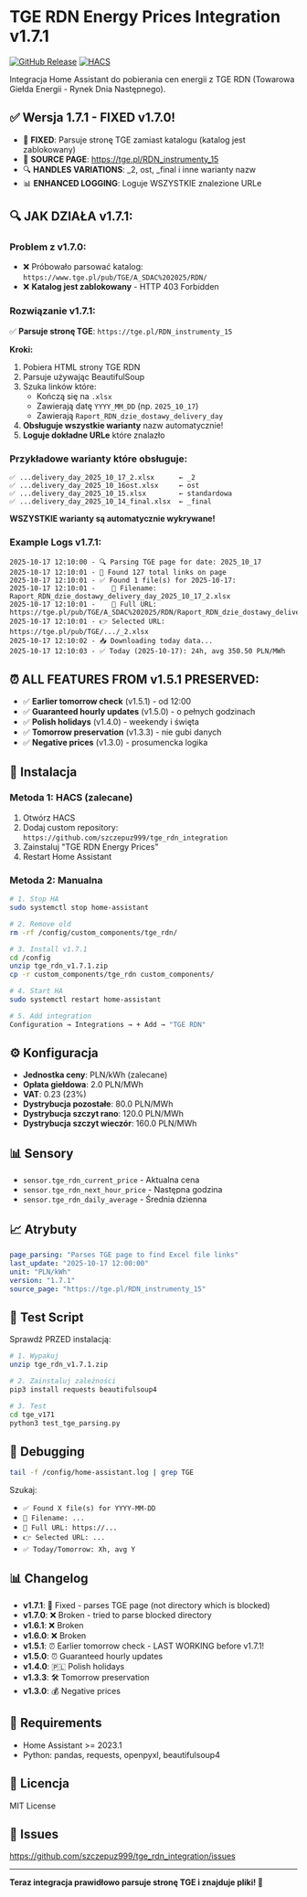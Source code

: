 # TGE RDN Energy Prices Integration v1.7.1

[![GitHub Release](https://img.shields.io/badge/release-v1.7.1-blue.svg)](https://github.com/szczepuz999/tge_rdn_integration/releases)
[![HACS](https://img.shields.io/badge/HACS-Default-green.svg)](https://github.com/hacs/integration)

Integracja Home Assistant do pobierania cen energii z TGE RDN (Towarowa Giełda Energii - Rynek Dnia Następnego).

## ✅ Wersja 1.7.1 - FIXED v1.7.0!

- 🔧 **FIXED**: Parsuje stronę TGE zamiast katalogu (katalog jest zablokowany)
- 📄 **SOURCE PAGE**: https://tge.pl/RDN_instrumenty_15
- 🔍 **HANDLES VARIATIONS**: _2, ost, _final i inne warianty nazw
- 📊 **ENHANCED LOGGING**: Loguje WSZYSTKIE znalezione URLe

## 🔍 JAK DZIAŁA v1.7.1:

### Problem z v1.7.0:
- ❌ Próbowało parsować katalog: `https://www.tge.pl/pub/TGE/A_SDAC%202025/RDN/`
- ❌ **Katalog jest zablokowany** - HTTP 403 Forbidden

### Rozwiązanie v1.7.1:
✅ **Parsuje stronę TGE**: `https://tge.pl/RDN_instrumenty_15`

**Kroki:**
1. Pobiera HTML strony TGE RDN
2. Parsuje używając BeautifulSoup
3. Szuka linków które:
   - Kończą się na `.xlsx`
   - Zawierają datę `YYYY_MM_DD` (np. `2025_10_17`)
   - Zawierają `Raport_RDN_dzie_dostawy_delivery_day`
4. **Obsługuje wszystkie warianty** nazw automatycznie!
5. **Loguje dokładne URLe** które znalazło

### Przykładowe warianty które obsługuje:
```
✅ ...delivery_day_2025_10_17_2.xlsx      ← _2
✅ ...delivery_day_2025_10_16ost.xlsx     ← ost
✅ ...delivery_day_2025_10_15.xlsx        ← standardowa
✅ ...delivery_day_2025_10_14_final.xlsx  ← _final
```

**WSZYSTKIE warianty są automatycznie wykrywane!**

### Example Logs v1.7.1:
```
2025-10-17 12:10:00 - 🔍 Parsing TGE page for date: 2025_10_17
2025-10-17 12:10:01 - 📝 Found 127 total links on page
2025-10-17 12:10:01 - ✅ Found 1 file(s) for 2025-10-17:
2025-10-17 12:10:01 -    📄 Filename: Raport_RDN_dzie_dostawy_delivery_day_2025_10_17_2.xlsx
2025-10-17 12:10:01 -    🔗 Full URL: https://tge.pl/pub/TGE/A_SDAC%202025/RDN/Raport_RDN_dzie_dostawy_delivery_day_2025_10_17_2.xlsx
2025-10-17 12:10:01 - 👉 Selected URL: https://tge.pl/pub/TGE/.../_2.xlsx
2025-10-17 12:10:02 - 📥 Downloading today data...
2025-10-17 12:10:03 - ✅ Today (2025-10-17): 24h, avg 350.50 PLN/MWh
```

## ⏰ ALL FEATURES FROM v1.5.1 PRESERVED:

- ✅ **Earlier tomorrow check** (v1.5.1) - od 12:00
- ✅ **Guaranteed hourly updates** (v1.5.0) - o pełnych godzinach
- ✅ **Polish holidays** (v1.4.0) - weekendy i święta
- ✅ **Tomorrow preservation** (v1.3.3) - nie gubi danych
- ✅ **Negative prices** (v1.3.0) - prosumencka logika

## 🚀 Instalacja

### Metoda 1: HACS (zalecane)
1. Otwórz HACS
2. Dodaj custom repository: `https://github.com/szczepuz999/tge_rdn_integration`
3. Zainstaluj "TGE RDN Energy Prices"
4. Restart Home Assistant

### Metoda 2: Manualna
```bash
# 1. Stop HA
sudo systemctl stop home-assistant

# 2. Remove old
rm -rf /config/custom_components/tge_rdn/

# 3. Install v1.7.1
cd /config
unzip tge_rdn_v1.7.1.zip
cp -r custom_components/tge_rdn custom_components/

# 4. Start HA
sudo systemctl restart home-assistant

# 5. Add integration
Configuration → Integrations → + Add → "TGE RDN"
```

## ⚙️ Konfiguracja

- **Jednostka ceny**: PLN/kWh (zalecane)
- **Opłata giełdowa**: 2.0 PLN/MWh
- **VAT**: 0.23 (23%)
- **Dystrybucja pozostałe**: 80.0 PLN/MWh
- **Dystrybucja szczyt rano**: 120.0 PLN/MWh
- **Dystrybucja szczyt wieczór**: 160.0 PLN/MWh

## 📊 Sensory

- `sensor.tge_rdn_current_price` - Aktualna cena
- `sensor.tge_rdn_next_hour_price` - Następna godzina
- `sensor.tge_rdn_daily_average` - Średnia dzienna

## 📈 Atrybuty

```yaml
page_parsing: "Parses TGE page to find Excel file links"
last_update: "2025-10-17 12:00:00"
unit: "PLN/kWh"
version: "1.7.1"
source_page: "https://tge.pl/RDN_instrumenty_15"
```

## 🧪 Test Script

Sprawdź PRZED instalacją:

```bash
# 1. Wypakuj
unzip tge_rdn_v1.7.1.zip

# 2. Zainstaluj zależności
pip3 install requests beautifulsoup4

# 3. Test
cd tge_v171
python3 test_tge_parsing.py
```

## 🐛 Debugging

```bash
tail -f /config/home-assistant.log | grep TGE
```

Szukaj:
- `✅ Found X file(s) for YYYY-MM-DD`
- `📄 Filename: ...`
- `🔗 Full URL: https://...`
- `👉 Selected URL: ...`
- `✅ Today/Tomorrow: Xh, avg Y`

## 📊 Changelog

- **v1.7.1**: 🔧 Fixed - parses TGE page (not directory which is blocked)
- **v1.7.0**: ❌ Broken - tried to parse blocked directory
- **v1.6.1**: ❌ Broken
- **v1.6.0**: ❌ Broken
- **v1.5.1**: ⏰ Earlier tomorrow check - LAST WORKING before v1.7.1!
- **v1.5.0**: ⏰ Guaranteed hourly updates
- **v1.4.0**: 🇵🇱 Polish holidays
- **v1.3.3**: 🛠️ Tomorrow preservation
- **v1.3.0**: 💰 Negative prices

## 🎯 Requirements

- Home Assistant >= 2023.1
- Python: pandas, requests, openpyxl, beautifulsoup4

## 📄 Licencja

MIT License

## 🐛 Issues

https://github.com/szczepuz999/tge_rdn_integration/issues

---

**Teraz integracja prawidłowo parsuje stronę TGE i znajduje pliki! 🎉**

